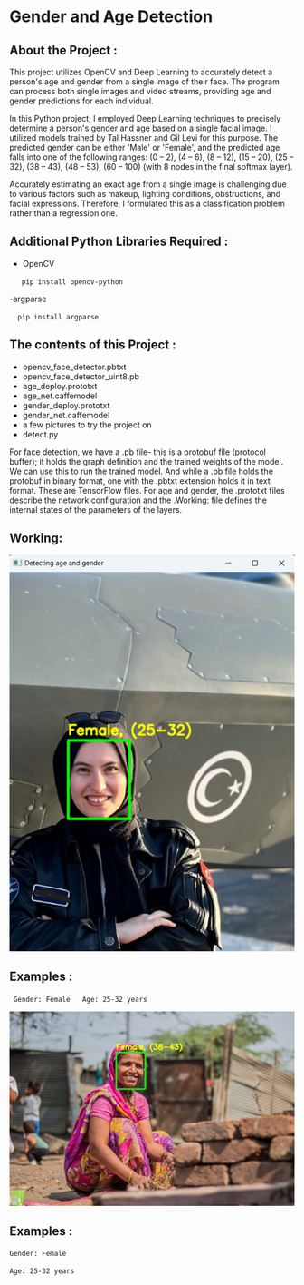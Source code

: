 # Gender and Age Detection

## About the Project :
This project utilizes OpenCV and Deep Learning to accurately detect a person's age and gender from a single image of their face. The program can process both single images and video streams, providing age and gender predictions for each individual.

In this Python project, I employed Deep Learning techniques to precisely determine a person's gender and age based on a single facial image. I utilized models trained by Tal Hassner and Gil Levi for this purpose. The predicted gender can be either 'Male' or 'Female', and the predicted age falls into one of the following ranges: (0 – 2), (4 – 6), (8 – 12), (15 – 20), (25 – 32), (38 – 43), (48 – 53), (60 – 100) (with 8 nodes in the final softmax layer).

Accurately estimating an exact age from a single image is challenging due to various factors such as makeup, lighting conditions, obstructions, and facial expressions. Therefore, I formulated this as a classification problem rather than a regression one.
## Additional Python Libraries Required :
- OpenCV <br/>


`   pip install opencv-python` <br/>


-argparse <br/>


`  pip install argparse` <br/>


## The contents of this Project :
- opencv_face_detector.pbtxt
- opencv_face_detector_uint8.pb
- age_deploy.prototxt
- age_net.caffemodel
- gender_deploy.prototxt
- gender_net.caffemodel
- a few pictures to try the project on
- detect.py <br/>


For face detection, we have a .pb file- this is a protobuf file (protocol buffer); it holds the graph definition and the trained weights of the model. We can use this to run the trained model. And while a .pb file holds the protobuf in binary format, one with the .pbtxt extension holds it in text format. These are TensorFlow files. For age and gender, the .prototxt files describe the network configuration and the .Working: file defines the internal states of the parameters of the layers. <br/>


 ## Working:
 
![İmages](https://github.com/beyzaokutucu/Age_Gender/blob/main/Age_Gender/Example/example.png)
## Examples :
 
`  Gender: Female  
Age: 25-32 years `



![İmages](https://github.com/beyzaokutucu/Age_Gender/blob/main/Age_Gender/Example/example2.png) <br>


## Examples :
`Gender: Female`

`Age: 25-32 years`
